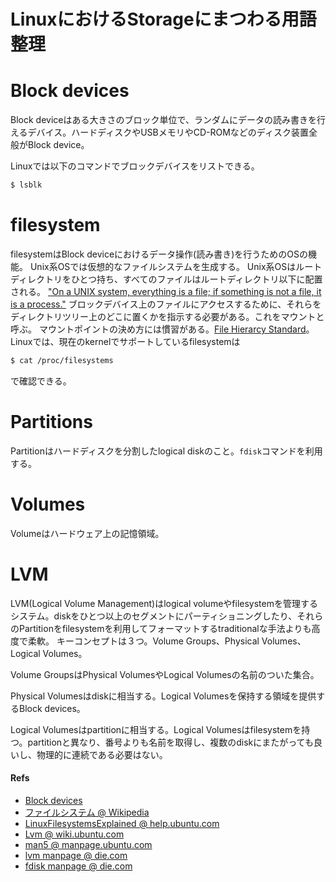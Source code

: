 LinuxにおけるStorageにまつわる用語整理
===

# Block devices

Block deviceはある大きさのブロック単位で、ランダムにデータの読み書きを行えるデバイス。ハードディスクやUSBメモリやCD-ROMなどのディスク装置全般がBlock device。

Linuxでは以下のコマンドでブロックデバイスをリストできる。

```bash
$ lsblk
```

# filesystem

filesystemはBlock deviceにおけるデータ操作(読み書き)を行うためのOSの機能。
Unix系OSでは仮想的なファイルシステムを生成する。
Unix系OSはルートディレクトリをひとつ持ち、すべてのファイルはルートディレクトリ以下に配置される。
["On a UNIX system, everything is a file; if something is not a file, it is a process."](http://www.tldp.org/LDP/intro-linux/html/sect_03_01.html)
ブロックデバイス上のファイルにアクセスするために、それらをディレクトリツリー上のどこに置くかを指示する必要がある。これをマウントと呼ぶ。
マウントポイントの決め方には慣習がある。[File Hierarcy Standard](https://ja.wikipedia.org/wiki/Filesystem_Hierarchy_Standard)。
Linuxでは、現在のkernelでサポートしているfilesystemは

```bash
$ cat /proc/filesystems
```

で確認できる。

# Partitions

Partitionはハードディスクを分割したlogical diskのこと。`fdisk`コマンドを利用する。

# Volumes

Volumeはハードウェア上の記憶領域。

# LVM

LVM(Logical Volume Management)はlogical volumeやfilesystemを管理するシステム。diskをひとつ以上のセグメントにパーティショニングしたり、それらのPartitionをfilesystemを利用してフォーマットするtraditionalな手法よりも高度で柔軟。
キーコンセプトは３つ。Volume Groups、Physical Volumes、Logical Volumes。

Volume GroupsはPhysical VolumesやLogical Volumesの名前のついた集合。

Physical Volumesはdiskに相当する。Logical Volumesを保持する領域を提供するBlock devices。

Logical Volumesはpartitionに相当する。Logical Volumesはfilesystemを持つ。partitionと異なり、番号よりも名前を取得し、複数のdiskにまたがっても良いし、物理的に連続である必要はない。


#### Refs

- [Block devices](http://itpro.nikkeibp.co.jp/article/Keyword/20081023/317625/)
- [ファイルシステム @ Wikipedia](https://ja.wikipedia.org/wiki/%E3%83%95%E3%82%A1%E3%82%A4%E3%83%AB%E3%82%B7%E3%82%B9%E3%83%86%E3%83%A0)
- [LinuxFilesystemsExplained @ help.ubuntu.com](https://help.ubuntu.com/community/LinuxFilesystemsExplained)
- [Lvm @ wiki.ubuntu.com](https://wiki.ubuntu.com/Lvm)
- [man5 @ manpage.ubuntu.com](http://manpages.ubuntu.com/manpages/xenial/man5/fs.5.html)
- [lvm manpage @ die.com](https://linux.die.net/man/8/lvm)
- [fdisk manpage @ die.com](https://linux.die.net/man/8/fdisk)

